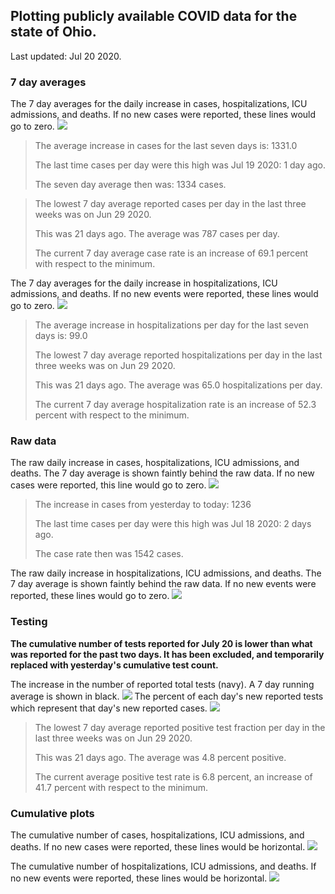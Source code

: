 ## Plotting publicly available COVID data for the state of Ohio. 

Last updated: Jul 20 2020. 

### 7 day averages
The 7 day averages for the daily increase in cases, hospitalizations, ICU admissions, and deaths. If no new cases were reported, these lines would go to zero.
![](7dayaverage_cases.png)

>The average increase in cases for the last seven days is: 1331.0
>
>The last time cases per day were this high was Jul 19 2020: 1 day ago.
>
>The seven day average then was: 1334 cases.

>
>
>The lowest 7 day average reported cases per day in the last three weeks was on Jun 29 2020.
>
>This was 21 days ago. The average was 787 cases per day.
>
>The current 7 day average case rate is an increase of 69.1 percent with respect to the minimum.

The 7 day averages for the daily increase in hospitalizations, ICU admissions, and deaths. If no new events were reported, these lines would go to zero.
![](7dayaverage_hospital.png)

>The average increase in hospitalizations per day for the last seven days is: 99.0
>
>The lowest 7 day average reported hospitalizations per day in the last three weeks was on Jun 29 2020.
>
>This was 21 days ago. The average was 65.0 hospitalizations per day.
>
>The current 7 day average hospitalization rate is an increase of 52.3 percent with respect to the minimum.

### Raw data
The raw daily increase in cases, hospitalizations, ICU admissions, and deaths. The 7 day average is shown faintly behind the raw data. If no new cases were reported, this line would go to zero.
![](DailyCases.png)

>The increase in cases from yesterday to today: 1236 
>
>The last time cases per day were this high was Jul 18 2020: 2 days ago. 
>
>The case rate then was 1542 cases.

The raw daily increase in hospitalizations, ICU admissions, and deaths. The 7 day average is shown faintly behind the raw data. If no new events were reported, these lines would go to zero.
![](DailyHospitalizations.png)

### Testing
**The cumulative number of tests reported for July 20 is lower than what was reported for the past two days. It has been excluded, and temporarily replaced with yesterday's cumulative test count.**

The increase in the number of reported total tests (navy). A 7 day running average is shown in black.
![](DailyTests.png)
The percent of each day's new reported tests which represent that day's new reported cases.
![](percentpositive_tests.png)

>The lowest 7 day average reported positive test fraction per day in the last three weeks was on Jun 29 2020.
>
>This was 21 days ago. The average was 4.8 percent positive. 
>
>The current average positive test rate is 6.8 percent, an increase of 41.7 percent with respect to the minimum. 

### Cumulative plots
The cumulative number of cases, hospitalizations, ICU admissions, and deaths. If no new cases were reported, these lines would be horizontal.
![](Cases.png)

The cumulative number of hospitalizations, ICU admissions, and deaths. If no new events were reported, these lines would be horizontal.
![](Hospitalizations.png)
